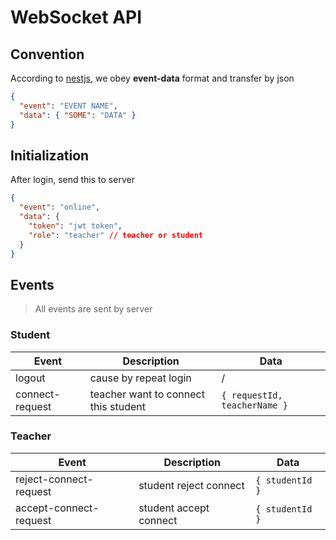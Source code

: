 # WebSocket API

## Convention

According to [nestjs](https://docs.nestjs.com/websockets/gateways), we obey **event-data** format and transfer by json

```json
{
  "event": "EVENT NAME",
  "data": { "SOME": "DATA" }
}
```

## Initialization

After login, send this to server

```json
{
  "event": "online",
  "data": {
    "token": "jwt token",
    "role": "teacher" // teacher or student
  }
}
```

## Events

> All events are sent by server

### Student

| Event           | Description                          | Data                         |
| --------------- | ------------------------------------ | ---------------------------- |
| logout          | cause by repeat login                | /                            |
| connect-request | teacher want to connect this student | `{ requestId, teacherName }` |

### Teacher

| Event                  | Description            | Data            |
| ---------------------- | ---------------------- | --------------- |
| reject-connect-request | student reject connect | `{ studentId }` |
| accept-connect-request | student accept connect | `{ studentId }` |

